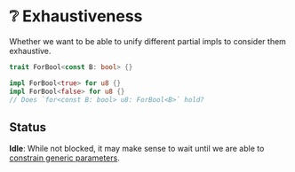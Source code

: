 # ❔ Exhaustiveness

Whether we want to be able to unify different partial impls to consider them exhaustive.

```rust
trait ForBool<const B: bool> {}

impl ForBool<true> for u8 {}
impl ForBool<false> for u8 {}
// Does `for<const B: bool> u8: ForBool<B>` hold?
```

## Status

**Idle**: While not blocked, it may make sense to wait until we are able to [constrain generic parameters](./constraining-generic-parameters.html).